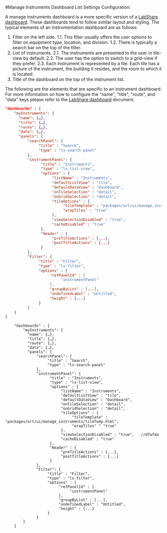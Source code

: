 #Manage Instruments Dashboard List Settings Configuration:

A manage instruments dashboard is a more specific version of a <a href="https://github.com/LabShare/facility/blob/master/docs/dashboard-readme.md">LabShare dashboard</a>. These dashboards tend to follow similar layout and styling. 
The typical elements of an instrumentation dashboard are as follows:
1.  Filter on the left side.
    1.1.   This filter usually offers the user options to filter on equipment type, location, and division.
    1.2.   There is typically a search bar on the top of the filter.
2.  List of instruments.
    2.1.   The instruments are presented to the user in tile-view by default.
    2.2.   The user has the option to switch to a grid-view if they prefer. 
    2.3.   Each instrument is represented by a tile. Each tile has a picture of the instrument, the building it resides, and the room to which it is located.
3.  Title of the dashboard on the top of the instrument list. 

The following are the elements that are specific to an instrument dashboard. For more information on how to configure the "name", "title", "route", and "data" keys please refer to the <a href="https://github.com/LabShare/facility/blob/master/docs/dashboard-readme.md">LabShare dashboard</a> document.

```JSON
"dashboards" : {
    "myInstruments": {
      "name": {…},
      "title": {…},
      "route": {…},
      "data": {…},
      "panels": {
          "searchPanel": {
               "title" : "Search",
               "type" : "ls-search-panel"
          },
          "instrumentPanel": {
                "title" : "Instruments",
                "type" : "ls-list-view",
                "options" : {
                     "listName" : "Instruments",
                     "defaultListView" : "tile",
                     "defaultDataView" : "Dashboard",
                     "onTileSelection" : "detail",
                     "onGridSelection" : "detail",
                     "tileOptions" : {
                          "tileTemplate" : "packages/ort/ui/manage_instruments/tileTemp.html",
                          "wrapTiles" : "true"
                     },
                     "viewSelectionDisabled" : "true",
                     "cacheDisabled" : "true"
                },
                "Header" : {
                     "preTitleActions" : {...},
                     "postTitleActions" : {...}
                }
          },
          "Filter": {
               "title" : "Filter",
               "type" : "ls-filter",
               "options" : {
                    "refPanelId" : [
                         "instrumentPanel"
                    ],
                    "groupByList" : [...],
                    "undefinedLabel" : "Untitled",
                    "height" : {...}
               }
          }
    }
}
```

        "dashboards" : {
            "myInstruments": {
              "name": {…},
              "title": {…},
              "route": {…},
              "data": {…},
              "panels": {
                  "searchPanel": {
                       "title" : "Search",
                       "type" : "ls-search-panel"
                  },
                  "instrumentPanel": {
                        "title" : "Instruments",
                        "type" : "ls-list-view",
                        "options" : {
                             "listName" : "Instruments",
                             "defaultListView" : "tile",
                             "defaultDataView" : "Dashboard",
                             "onTileSelection" : "detail",
                             "onGridSelection" : "detail",
                             "tileOptions" : {
                                  "tileTemplate" : "packages/ort/ui/manage_instruments/tileTemp.html",
                                  "wrapTiles" " "true"
                             },
                             "viewSelectionDisabled" : "true",   //dfafda
                             "cacheDisabled" : "true"
                        },
                        "Header" : {
                             "preTitleActions" : {...},
                             "postTitleActions" : {...}
                        }
                  },
                  "Filter": {
                       "title" : "Filter",
                       "type" : "ls-filter",
                       "options" : {
                            "refPanelId" : [
                                 "instrumentPanel"
                            ],
                            "groupByList" : [...],
                            "undefinedLabel" : "Untitled",
                            "height" : {...}
                       }
                  }
            }
        }
